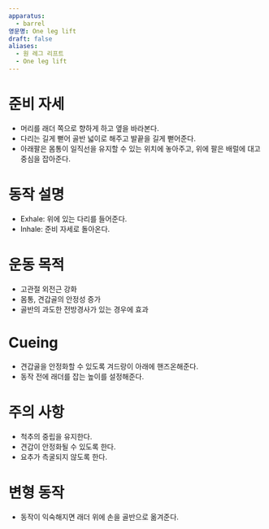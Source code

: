 ```yaml
---
apparatus:
  - barrel
영문명: One leg lift
draft: false
aliases:
  - 원 레그 리프트
  - One leg lift
---
```


# 준비 자세

- 머리를 래더 쪽으로 향하게 하고 옆을 바라본다.
- 다리는 길게 뻗어 골반 넓이로 해주고 발끝을 길게 뻗어준다.
- 아래팔은 몸통이 일직선을 유지할 수 있는 위치에 놓아주고, 위에 팔은 배럴에 대고 중심을 잡아준다.

# 동작 설명

- Exhale: 위에 있는 다리를 들어준다.
- Inhale: 준비 자세로 돌아온다.

# 운동 목적

- 고관절 외전근 강화
- 몸통, 견갑골의 안정성 증가
- 골반의 과도한 전방경사가 있는 경우에 효과

# Cueing

- 견갑골을 안정화할 수 있도록 겨드랑이 아래에 핸즈온해준다.
- 동작 전에 래더를 잡는 높이를 설정해준다.

# 주의 사항

- 척추의 중립을 유지한다.
- 견갑이 안정화될 수 있도록 한다.
- 요추가 측굴되지 않도록 한다.

# 변형 동작

- 동작이 익숙해지면 래더 위에 손을 골반으로 옮겨준다.
